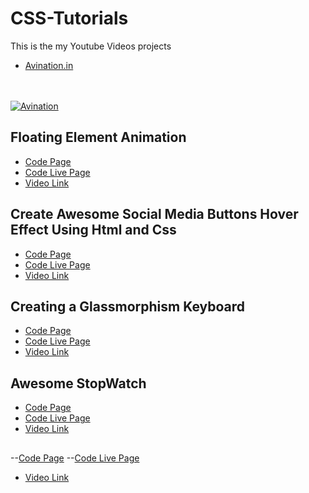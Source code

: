 # CSS-Tutorials
This is the my Youtube Videos projects
- [Avination.in](https://avination.in)

<br/><br/>
[![Avination](https://drive.google.com/file/d/1oeWvnKxT41qgxuOtGq_G6utsV-3pauDg/view?usp=sharing)](https://www.youtube.com/c/Avination_in "youtube.com/c/Avination_in")
<br/>

## Floating Element Animation
- [Code Page](https://github.com/Avination-org/CSS-Tutorials/tree/main/Floating%20Element%20Animation "Floating Element Animation")
- [Code Live Page](https://css.avination.in/Floating%20Element%20Animation/ "Floating Element Animation")
- [Video Link](https://www.youtube.com/watch?v=QzSp9NdvgN4 "Floating Element Animation")

## Create Awesome Social Media Buttons Hover Effect Using Html and Css
- [Code Page](https://github.com/Avination-org/CSS-Tutorials/tree/main/Social%20Media%20Button%20Hover%20Effect "Create Awesome Social Media Buttons Hover Effect Using Html and Css")
- [Code Live Page](https://css.avination.in/Social%20Media%20Button%20Hover%20Effect "Create Awesome Social Media Buttons Hover Effect Using Html and Css")
- [Video Link](https://youtu.be/i8iAOxBGrK0 "Create Awesome Social Media Buttons Hover Effect Using Html and Css")

## Creating a Glassmorphism Keyboard
- [Code Page](https://github.com/Avination-org/CSS-Tutorials/tree/main/Creating%20a%20Glassmorphism%20Keyboard "Creating a Glassmorphism Keyboard")
- [Code Live Page](https://css.avination.in/Creating%20a%20Glassmorphism%20Keyboard "Creating a Glassmorphism Keyboard")
- [Video Link](https://youtu.be/ITuDoix097s "Creating a Glassmorphism Keyboard")

## Awesome StopWatch
- [Code Page](https://github.com/Avination-org/CSS-Tutorials/tree/main/Awesome%20StopWatch "Awesome StopWatch")
- [Code Live Page](https://css.avination.in/Awesome%20StopWatch "Awesome StopWatch")
- [Video Link](https://youtu.be/ITuDoix097s "Creating a Glassmorphism Keyboard")

## 
--[Code Page](https://github.com/Avination-org/CSS-Tutorials/tree/main/Create%20a%20Awesome%20Movie%20Card%20UI%20Using%20Html%20&%20Css%20Border%20Animation%20CSS%20Quick%20Animation "Create a Awesome  Movie Card UI  Using Html & Css  Border Animation CSS  Quick Animation")
--[Code Live Page](https://css.avination.in/Create%20a%20Awesome%20Movie%20Card%20UI%20Using%20Html%20&%20Css%20Border%20Animation%20CSS%20Quick%20Animation "Create a Awesome Movie Card UI Using Html & Css Border Animation CSS Quick Animation")
- [Video Link](https://youtu.be/XYXO5556WdQ "Create a Awesome Movie Card UI Using Html & Css Border Animation CSS Quick Animation")
